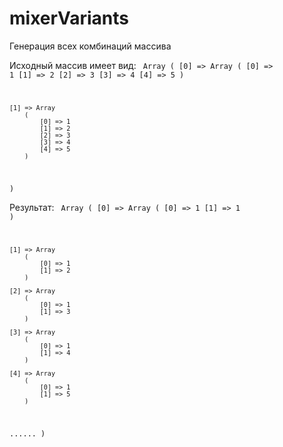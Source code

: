 # mixerVariants
Генерация всех комбинаций массива

Исходный массив имеет вид:
<code>
Array
(
    [0] => Array
        (
            [0] => 1
            [1] => 2
            [2] => 3
            [3] => 4
            [4] => 5
        )

    [1] => Array
        (
            [0] => 1
            [1] => 2
            [2] => 3
            [3] => 4
            [4] => 5
        )

)
</code>

Результат:
<code>
Array
(
    [0] => Array
        (
            [0] => 1
            [1] => 1
        )

    [1] => Array
        (
            [0] => 1
            [1] => 2
        )

    [2] => Array
        (
            [0] => 1
            [1] => 3
        )

    [3] => Array
        (
            [0] => 1
            [1] => 4
        )

    [4] => Array
        (
            [0] => 1
            [1] => 5
        )
 ......
)
</code>
